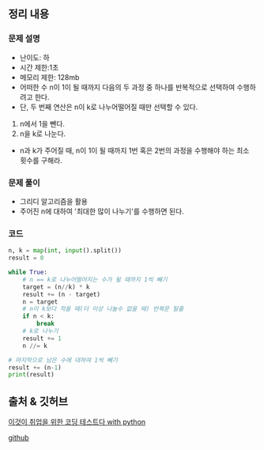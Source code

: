 ## 정리 내용
### 문제 설명
- 난이도: 하
- 시간 제한:1초
- 메모리 제한: 128mb
- 어떠한 수 n이 1이 될 때까지 다음의 두 과정 중 하나를 반복적으로 선택하여 수행하려고 한다.
- 단, 두 번째 연산은 n이 k로 나누어떨어질 때만 선택할 수 있다.
1. n에서 1을 뺀다.
2. n을 k로 나눈다.
- n과 k가 주어질 때, n이 1이 될 때까지 1번 혹은 2번의 과정을 수행해야 하는 최소 횟수를 구해라.

### 문제 풀이
- 그리디 알고리즘을 활용
- 주어진 n에 대하여 '최대한 많이 나누기'를 수행하면 된다.

### 코드
```python
n, k = map(int, input().split())
result = 0

while True:
    # n == k로 나누어떨어지는 수가 될 때까지 1씩 빼기
    target = (n//k) * k
    result += (n - target)
    n = target
    # n이 k보다 작을 때(더 이상 나눌수 없을 때) 반복문 탈출
    if n < k:
        break
    # k로 나누기
    result += 1
    n //= k

# 마지막으로 남은 수에 대하여 1씩 뻬기
result += (n-1)
print(result)
``` 

## 출처 & 깃허브
[이것이 취업을 위한 코딩 테스트다 with python](http://www.yes24.com/Product/Goods/91433923)

[github](https://github.com/KYUSEONGHAN/python-for-coding-test)